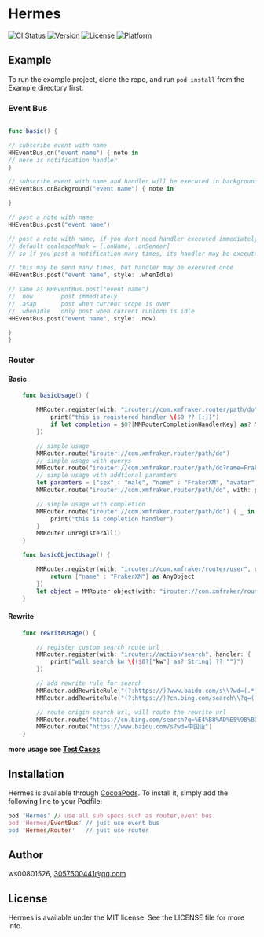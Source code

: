 # Hermes

[![CI Status](https://img.shields.io/travis/ws00801526/Hermes.svg?style=flat)](https://travis-ci.org/ws00801526/Hermes)
[![Version](https://img.shields.io/cocoapods/v/Hermes.svg?style=flat)](https://cocoapods.org/pods/Hermes)
[![License](https://img.shields.io/cocoapods/l/Hermes.svg?style=flat)](https://cocoapods.org/pods/Hermes)
[![Platform](https://img.shields.io/cocoapods/p/Hermes.svg?style=flat)](https://cocoapods.org/pods/Hermes)

## Example

To run the example project, clone the repo, and run `pod install` from the Example directory first.

###  Event Bus

```swift

func basic() {

// subscribe event with name
HHEventBus.on("event name") { note in
// here is notification handler
}

// subscribe event with name and handler will be executed in background
HHEventBus.onBackground("event name") { note in

}

// post a note with name
HHEventBus.post("event name")

// post a note with name, if you dont need handler executed immediately
// default coalesceMask = [.onName, .onSender]
// so if you post a notification many times, its handler may be executed once

// this may be send many times, but handler may be executed once
HHEventBus.post("event name", style: .whenIdle)

// same as HHEventBus.post("event name")
// .now        post immediately
// .asap       post when current scope is over
// .whenIdle   only post when current runloop is idle
HHEventBus.post("event name", style: .now)

}
}
```


### Router

#### Basic

```swift
    func basicUsage() {

        MMRouter.register(with: "irouter://com.xmfraker.router/path/do", handler: {
            print("this is registered handler \($0 ?? [:])")
            if let completion = $0?[MMRouterCompletionHandlerKey] as? MMRouterCompletionHandler { completion(nil) }
        })

        // simple usage
        MMRouter.route("irouter://com.xmfraker.router/path/do")
        // simple usage with querys
        MMRouter.route("irouter://com.xmfraker.router/path/do?name=FrakerXM&sex=male")
        // simple usage with addtional paramters
        let paramters = ["sex" : "male", "name" : "FrakerXM", "avatar" : UIImage(named: "what") as AnyObject]  as [String : AnyObject]
        MMRouter.route("irouter://com.xmfraker.router/path/do", with: paramters)

        // simple usage with completion
        MMRouter.route("irouter://com.xmfraker.router/path/do") { _ in
            print("this is completion handler")
        }
        MMRouter.unregisterAll()
    }

    func basicObjectUsage() {

        MMRouter.register(with: "irouter://com.xmfraker/router/user", objectHandler: { _ -> AnyObject? in
            return ["name" : "FrakerXM"] as AnyObject
        })
        let object = MMRouter.object(with: "irouter://com.xmfraker/router/user")
    }
```



#### Rewrite

```swift
    func rewriteUsage() {

        // register custom search route url
        MMRouter.register(with: "irouter://action/search", handler: {
            print("will search kw \(($0?["kw"] as? String) ?? "")")
        })

        // add rewrite rule for search
        MMRouter.addRewriteRule("(?:https://)?www.baidu.com/s\\?wd=(.*)", target: "irouter://action/search?kw=$$1")
        MMRouter.addRewriteRule("(?:https://)?cn.bing.com/search\\?q=(.*)", target: "irouter://action/search?kw=$$1")

        // route origin search url, will route the rewrite url
        MMRouter.route("https://cn.bing.com/search?q=%E4%B8%AD%E5%9B%BD%E8%AF%9D")
        MMRouter.route("https://www.baidu.com/s?wd=中国话")
    }
```

**more usage see [Test Cases](https://github.com/ws00801526/Hermes/blob/master/Example/Tests/HHRouterTests.swift)**


## Installation

Hermes is available through [CocoaPods](https://cocoapods.org). To install
it, simply add the following line to your Podfile:

```ruby
pod 'Hermes' // use all sub specs such as router,event bus
pod 'Hermes/EventBus' // just use event bus 
pod 'Hermes/Router'   // just use router
```

## Author

ws00801526, 3057600441@qq.com

## License

Hermes is available under the MIT license. See the LICENSE file for more info.
